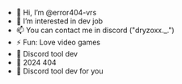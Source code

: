 - 👋 Hi, I’m @error404-vrs
- 👀 I’m interested in dev job
- 📫 You can contact me in discord ("dryzoxx._.")
- ⚡ Fun: Love video games
- 👀 Discord tool dev
- 👀 2024 404
- 👀 Discord tool dev for you

<!---
error404-vrs/error404-vrs is a ✨ special ✨ repository because its `README.md` (this file) appears on your GitHub profile.
You can click the Preview link to take a look at your changes.
--->
